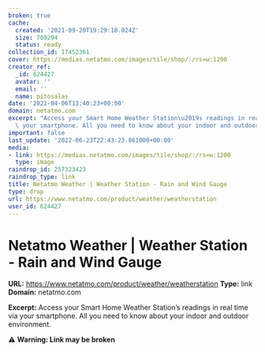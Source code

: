 ```yaml
---
broken: true
cache:
  created: '2021-09-20T19:29:18.024Z'
  size: 709294
  status: ready
collection_id: 17452361
cover: https://medias.netatmo.com/images/tile/shop/:/rs=w:1200
creator_ref:
  _id: 624427
  avatar: ''
  email: ''
  name: pitosalas
date: '2021-04-06T13:40:23+00:00'
domain: netatmo.com
excerpt: "Access your Smart Home Weather Station\u2019s readings in real time via\
  \ your smartphone. All you need to know about your indoor and outdoor environment."
important: false
last_update: '2022-06-23T22:43:23.861000+00:00'
media:
- link: https://medias.netatmo.com/images/tile/shop/:/rs=w:1200
  type: image
raindrop_id: 257323423
raindrop_type: link
title: Netatmo Weather | Weather Station - Rain and Wind Gauge
type: drop
url: https://www.netatmo.com/product/weather/weatherstation
user_id: 624427
---
```


# Netatmo Weather | Weather Station - Rain and Wind Gauge

**URL:** https://www.netatmo.com/product/weather/weatherstation
**Type:** link
**Domain:** netatmo.com

**Excerpt:** Access your Smart Home Weather Station’s readings in real time via your smartphone. All you need to know about your indoor and outdoor environment.

⚠️ **Warning: Link may be broken**
